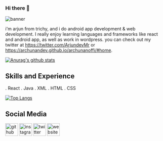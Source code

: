 ### Hi there 👋
![banner](https://user-images.githubusercontent.com/56442417/95732688-b53d6d80-0c9e-11eb-99a2-5992f3b3f471.png)


i'm arjun from trichy, and i do android app development & web development. I really enjoy learning languages and frameworks like react and android app, as well as work in wordpress. you can check out my twitter at https://twitter.com/ArjundevMr or https://archunandev.github.io/archunanoffi/#home.

[![Anurag's github stats](https://github-readme-stats.vercel.app/api?username=Archunandev)](https://github.com/Archunandev/github-readme-stats)

## Skills and Experience
. React
. Java
. XML
. HTML
. CSS

[![Top Langs](https://github-readme-stats.vercel.app/api/top-langs/?username=archunandev)](https://github.com/archunandev/github-readme-stats)

## Social Media

[<img src='https://cdn.jsdelivr.net/npm/simple-icons@3.0.1/icons/github.svg' alt='github' height='40'>](https://github.com/archunandev)  [<img src='https://cdn.jsdelivr.net/npm/simple-icons@3.0.1/icons/instagram.svg' alt='instagram' height='40'>](https://www.instagram.com/mr_arjundev/)  [<img src='https://cdn.jsdelivr.net/npm/simple-icons@3.0.1/icons/twitter.svg' alt='twitter' height='40'>](https://twitter.com/ArjundevMr)  [<img src='https://cdn.jsdelivr.net/npm/simple-icons@3.0.1/icons/icloud.svg' alt='website' height='40'>](https://archunandev.github.io/archunanoffi/#home)  



























<!--
**Archunandev/archunandev** is a ✨ _special_ ✨ repository because its `README.md` (this file) appears on your GitHub profile.

Here are some ideas to get you started:

- 🔭 I’m currently working on ...
- 🌱 I’m currently learning ...
- 👯 I’m looking to collaborate on ...
- 🤔 I’m looking for help with ...
- 💬 Ask me about ...
- 📫 How to reach me: ...
- 😄 Pronouns: ...
- ⚡ Fun fact: ...
-->

